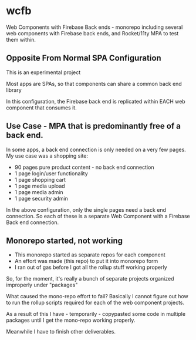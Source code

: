 # wcfb
Web Components with Firebase Back ends - monorepo including several web components with Firebase back ends, and Rocket/11ty MPA to test them within.

## Opposite From Normal SPA Configuration

This is an experimental project

Most apps are SPAs, so that components can share a common back end library

In this configuration, the Firebase back end is replicated within EACH web component that consumes it.

## Use Case - MPA that is predominantly free of a back end.

In some apps, a back end connection is only needed on a very few pages. My use case was a shopping site:

- 90 pages pure product content - no back end connection
- 1 page login/user functionality
- 1 page shopping cart
- 1 page media upload
- 1 page media admin
- 1 page security admin

In the above configuration, only the single pages need a back end connection. So each of these is a separate Web Component with a Firebase Back end connection.

## Monorepo started, not working

- This monorepo started as separate repos for each component
- An effort was made (this repo) to put it into monorepo form
- I ran out of gas before I got all the rollup stuff working properly

So, for the moment, it's really a bunch of separate projects organized improperly under "packages"

What caused the mono-repo effort to fail? Basically I cannot figure out how to run the rollup scripts required for each of the web component projects.

As a result of this I have - temporarily - copypasted some code in multiple packages until I get the mono-repo working properly.

Meanwhile I have to finish other deliverables.


